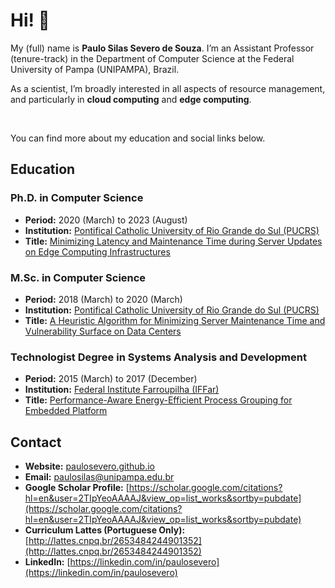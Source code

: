 <h1>Hi! 👋</h1>

My (full) name is **Paulo Silas Severo de Souza**. I’m an Assistant Professor (tenure-track) in the Department of Computer Science at the Federal University of Pampa (UNIPAMPA), Brazil.

As a scientist, I’m broadly interested in all aspects of resource management, and particularly in **cloud computing** and **edge computing**.

<br>

You can find more about my education and social links below.

## Education

### Ph.D. in Computer Science
- **Period:** 2020 (March) to 2023 (August)
- **Institution:** [Pontifical Catholic University of Rio Grande do Sul (PUCRS)](https://www.pucrs.br/en/)
- **Title:** [Minimizing Latency and Maintenance Time during Server Updates on Edge Computing Infrastructures](https://tede2.pucrs.br/tede2/bitstream/tede/11414/2/PAULO_SILAS_SEVERO_DE_SOUZA_TES.pdf)

### M.Sc. in Computer Science
- **Period:** 2018 (March) to 2020 (March)
- **Institution:** [Pontifical Catholic University of Rio Grande do Sul (PUCRS)](https://www.pucrs.br/en/)
- **Title:** [A Heuristic Algorithm for Minimizing Server Maintenance Time and Vulnerability Surface on Data Centers](https://tede2.pucrs.br/tede2/bitstream/tede/9522/2/PAULO%20SILAS%20SEVERO%20DE%20SOUZA_DIS.pdf)

### Technologist Degree in Systems Analysis and Development
- **Period:** 2015 (March) to 2017 (December)
- **Institution:** [Federal Institute Farroupilha (IFFar)](https://www.iffarroupilha.edu.br/portal?view=default)
- **Title:** [Performance-Aware Energy-Efficient Process Grouping for Embedded Platform](https://doi.org/10.1109/ISCC.2018.8538753)

## Contact

- **Website:** [paulosevero.github.io](https://paulosevero.github.io/)
- **Email:** paulosilas@unipampa.edu.br
- **Google Scholar Profile:** [https://scholar.google.com/citations?hl=en&user=2TIpYeoAAAAJ&view_op=list_works&sortby=pubdate](https://scholar.google.com/citations?hl=en&user=2TIpYeoAAAAJ&view_op=list_works&sortby=pubdate)
- **Curriculum Lattes (Portuguese Only):** [http://lattes.cnpq.br/2653484244901352](http://lattes.cnpq.br/2653484244901352)
- **LinkedIn:** [https://linkedin.com/in/paulosevero](https://linkedin.com/in/paulosevero)
